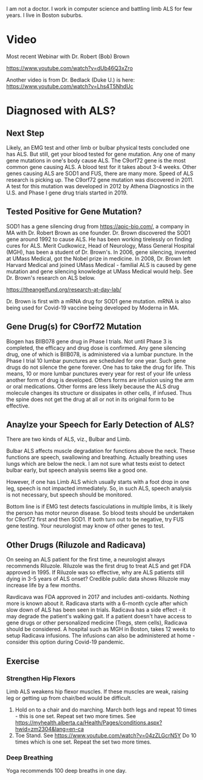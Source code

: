 I am not a doctor.  I work in computer science and battling limb ALS for few years.  I live in Boston suburbs. 

# Video

Most recent Webinar with Dr. Robert (Bob) Brown

https://www.youtube.com/watch?v=dUb46Q3xZro

Another video is from Dr. Bedlack (Duke U.) is here: https://www.youtube.com/watch?v=Lhs4T5NhdUc

# Diagnosed with ALS?

## Next Step

Likely, an EMG test and other limb or bulbar physical tests concluded one has ALS.
But still, get your blood tested for gene mutation. Any one of many
gene mutations in one's body cause ALS.  The C9orf72 gene is the
most common gene causing ALS.  A blood test for it takes about
3-4 weeks. Other genes causing ALS are SOD1 and FUS, there are
many more.  Speed of ALS research is picking up. The C9orf72 gene
mutation was discovered in 2011.  A test for this
mutation was developed in 2012 by Athena Diagnostics in the U.S.
and Phase I gene drug trials started in 2019.

## Tested Positive for Gene Mutation?

SOD1 has a gene silencing drug from https://apic-bio.com/, a
company in MA with Dr. Robert Brown as one founder.  Dr. Brown
discovered the SOD1 gene around 1992 to cause ALS.  He has
been working tirelessly on finding cures for ALS. Merit Cudkowicz, Head
of Neurology, Mass General Hospital (MGH), has been a student of 
Dr. Brown's.  In 2006, gene silencing, invented
at UMass Medical, got the Nobel prize in medicine.  In 2008, Dr. Brown
left Harvard Medical and joined UMass Medical - familial ALS is caused by 
gene mutation and gene silencing knowledge at UMass Medical would help. 
See Dr. Brown's research on ALS below.

https://theangelfund.org/research-at-day-lab/

Dr. Brown is first with a mRNA drug for SOD1 gene mutation.
mRNA is also being used for Covid-19 vaccine being developed
by Moderna in MA.

## Gene Drug(s) for C9orf72 Mutation

Biogen has BIIB078 gene drug in Phase I trials.
Not until Phase 3 is completed, the efficacy and
drug dose is confirmed.  Any gene silencing
drug, one of which is BIIB078, is administered
via a lumbar puncture.  In the Phase I trial
10 lumbar punctures are scheduled for one year.
Such gene drugs do not silence the gene forever.
One has to take the drug for life.  This means,
10 or more lumbar punctures every year for
rest of your life unless another form of
drug is developed.  Others forms are
infusion using the arm or oral medications.
Other forms are less likely because the ALS drug
molecule changes its structure or dissipates in other
cells, if infused.  Thus the spine does not get
the drug at all or not in its original form to be effective.


## Anaylze your Speech for Early Detection of ALS?

There are two kinds of ALS, viz., Bulbar and Limb.

Bulbar ALS affects muscle degradation for functions above the neck.  These functions are speech, swallowing and breathing.  Actually breathing uses lungs which are below the neck. I am not sure what tests exist to detect bulbar early, but speech analysis seems like a good one.   

However, if one has Limb ALS which usually starts with a foot drop in one leg, speech is not impacted immediately.  So, in such ALS, speech analysis is not necessary, but speech should be monitored.  

Bottom line is if EMG test detects fasciculations in multiple limbs, it is likely the person has motor neuron disease. So blood tests should be undertaken for C9orf72 first and then SOD1.  If both turn out to be negative, try FUS gene testing.  Your neurologist may know of other genes to test.  

## Other Drugs (Riluzole and Radicava)

On seeing an ALS patient for the first time, a neurologist always recommends Riluzole.  Riluzole was the first drug to treat ALS and get FDA approved in 1995. If Riluzole was so effective, why are ALS patients still dying in 3-5 years of ALS onset?  Credible public data shows Riluzole may increase life by a few months.

Ravdicava was FDA approved in 2017 and includes anti-oxidants.  Nothing more is known about it.  Radicava starts with a 6-month cycle after which slow down of ALS has been seen in trials.  Radicava has a side effect - it may degrade the patient's walking gait.  If a patient doesn't have access to gene drugs or other personalized medicine (Tregs, stem cells), Radicava should be considered.  A hospital such as MGH in Boston, takes 12 weeks to setup Radicava infusions.  The infusions can also be administered at home - consider this option during Covid-19 pandemic.

## Exercise 

### Strengthen Hip Flexors

Limb ALS weakens hip flexor muscles. If these muscles are weak, raising leg or getting up from chair/bed would be difficult.

1. Hold on to a chair and do marching.  March both legs and repeat 10 times - this is one set. Repeat set two more times.  See https://myhealth.alberta.ca/Health/Pages/conditions.aspx?hwid=zm2304&lang=en-ca
2. Toe Stand.  See https://www.youtube.com/watch?v=04zZLGcrN5Y
   Do 10 times which is one set.  Repeat the set two more times.

### Deep Breathing

Yoga recommends 100 deep breaths in one day. 


